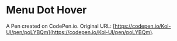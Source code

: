 # Menu Dot Hover

A Pen created on CodePen.io. Original URL: [https://codepen.io/Kol-UI/pen/poLYBQm](https://codepen.io/Kol-UI/pen/poLYBQm).

